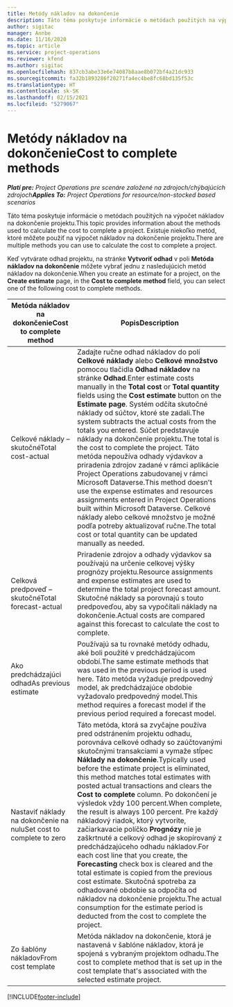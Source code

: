 ```yaml
---
title: Metódy nákladov na dokončenie
description: Táto téma poskytuje informácie o metódach použitých na výpočet nákladov na dokončenie projektu.
author: sigitac
manager: Annbe
ms.date: 11/16/2020
ms.topic: article
ms.service: project-operations
ms.reviewer: kfend
ms.author: sigitac
ms.openlocfilehash: 837cb3abe33e6e74087b8aae8b072bf4a21dc933
ms.sourcegitcommit: fa32b1893286f20271fa4ec4be8fc68bd135f53c
ms.translationtype: HT
ms.contentlocale: sk-SK
ms.lasthandoff: 02/15/2021
ms.locfileid: "5279067"
---
```

# <a name="cost-to-complete-methods"></a><span data-ttu-id="557ac-103">Metódy nákladov na dokončenie</span><span class="sxs-lookup"><span data-stu-id="557ac-103">Cost to complete methods</span></span>

<span data-ttu-id="557ac-104">_**Platí pre:** Project Operations pre scenáre založené na zdrojoch/chýbajúcich zdrojoch_</span><span class="sxs-lookup"><span data-stu-id="557ac-104">_**Applies To:** Project Operations for resource/non-stocked based scenarios_</span></span>

<span data-ttu-id="557ac-105">Táto téma poskytuje informácie o metódach použitých na výpočet nákladov na dokončenie projektu.</span><span class="sxs-lookup"><span data-stu-id="557ac-105">This topic provides information about the methods used to calculate the cost to complete a project.</span></span> <span data-ttu-id="557ac-106">Existuje niekoľko metód, ktoré môžete použiť na výpočet nákladov na dokončenie projektu.</span><span class="sxs-lookup"><span data-stu-id="557ac-106">There are multiple methods you can use to calculate the cost to complete a project.</span></span> 

<span data-ttu-id="557ac-107">Keď vytvárate odhad projektu, na stránke **Vytvoriť odhad** v poli **Metóda nákladov na dokončenie** môžete vybrať jednu z nasledujúcich metód nákladov na dokončenie.</span><span class="sxs-lookup"><span data-stu-id="557ac-107">When you create an estimate for a project, on the **Create estimate** page, in the **Cost to complete method** field, you can select one of the following cost to complete methods.</span></span>

| <span data-ttu-id="557ac-108">Metóda nákladov na dokončenie</span><span class="sxs-lookup"><span data-stu-id="557ac-108">Cost to complete method</span></span>    | <span data-ttu-id="557ac-109">Popis</span><span class="sxs-lookup"><span data-stu-id="557ac-109">Description</span></span>                                                                                                                                                                                                                                                                                                                                                                                                                                                                                        |
|------------------------------|----------------------------------------------------------------------------------------------------------------------------------------------------------------------------------------------------------------------------------------------------------------------------------------------------------------------------------------------------------------------------------------------------------------------------------------------------------------------------------------------------|
| <span data-ttu-id="557ac-110">Celkové náklady – skutočné</span><span class="sxs-lookup"><span data-stu-id="557ac-110">Total cost-actual</span></span>            | <span data-ttu-id="557ac-111">Zadajte ručne odhad nákladov do polí **Celkové náklady** alebo **Celkové množstvo** pomocou tlačidla **Odhad nákladov** na stránke **Odhad**.</span><span class="sxs-lookup"><span data-stu-id="557ac-111">Enter estimate costs manually in the **Total cost** or **Total quantity** fields using the **Cost estimate** button on the **Estimate page**.</span></span> <span data-ttu-id="557ac-112">Systém odčíta skutočné náklady od súčtov, ktoré ste zadali.</span><span class="sxs-lookup"><span data-stu-id="557ac-112">The system subtracts the actual costs from the totals you entered.</span></span> <span data-ttu-id="557ac-113">Súčet predstavuje náklady na dokončenie projektu.</span><span class="sxs-lookup"><span data-stu-id="557ac-113">The total is the cost to complete the project.</span></span> <span data-ttu-id="557ac-114">Táto metóda nepoužíva odhady výdavkov a priradenia zdrojov zadané v rámci aplikácie Project Operations zabudovanej v rámci Microsoft Dataverse.</span><span class="sxs-lookup"><span data-stu-id="557ac-114">This method doesn't use the expense estimates and resources assignments entered in Project Operations built within Microsoft Dataverse.</span></span> <span data-ttu-id="557ac-115">Celkové náklady alebo celkové množstvo je možné podľa potreby aktualizovať ručne.</span><span class="sxs-lookup"><span data-stu-id="557ac-115">The total cost or total quantity can be updated manually as needed.</span></span>  |
| <span data-ttu-id="557ac-116">Celková predpoveď – skutočné</span><span class="sxs-lookup"><span data-stu-id="557ac-116">Total forecast-actual</span></span>        | <span data-ttu-id="557ac-117">Priradenie zdrojov a odhady výdavkov sa používajú na určenie celkovej výšky prognózy projektu.</span><span class="sxs-lookup"><span data-stu-id="557ac-117">Resource assignments and expense estimates are used to determine the total project forecast amount.</span></span> <span data-ttu-id="557ac-118">Skutočné náklady sa porovnajú s touto predpoveďou, aby sa vypočítali náklady na dokončenie.</span><span class="sxs-lookup"><span data-stu-id="557ac-118">Actual costs are compared against this forecast to calculate the cost to complete.</span></span>                                                                                                                                                                                                                                                                          |
| <span data-ttu-id="557ac-119">Ako predchádzajúci odhad</span><span class="sxs-lookup"><span data-stu-id="557ac-119">As previous estimate</span></span>         | <span data-ttu-id="557ac-120">Používajú sa tu rovnaké metódy odhadu, aké boli použité v predchádzajúcom období.</span><span class="sxs-lookup"><span data-stu-id="557ac-120">The same estimate methods that was used in the previous period is used here.</span></span> <span data-ttu-id="557ac-121">Táto metóda vyžaduje predpovedný model, ak predchádzajúce obdobie vyžadovalo predpovedný model.</span><span class="sxs-lookup"><span data-stu-id="557ac-121">This method requires a forecast model if the previous period required a forecast model.</span></span>                                                                                                                                                                                                                                                                                                                           |
| <span data-ttu-id="557ac-122">Nastaviť náklady na dokončenie na nulu</span><span class="sxs-lookup"><span data-stu-id="557ac-122">Set cost to complete to zero</span></span> | <span data-ttu-id="557ac-123">Táto metóda, ktorá sa zvyčajne používa pred odstránením projektu odhadu, porovnáva celkové odhady so zaúčtovanými skutočnými transakciami a vymaže stĺpec **Náklady na dokončenie**.</span><span class="sxs-lookup"><span data-stu-id="557ac-123">Typically used before the estimate project is eliminated, this method matches total estimates with posted actual transactions and clears the **Cost to complete** column.</span></span> <span data-ttu-id="557ac-124">Po dokončení je výsledok vždy 100 percent.</span><span class="sxs-lookup"><span data-stu-id="557ac-124">When complete, the result is always 100 percent.</span></span> <span data-ttu-id="557ac-125">Pre každý nákladový riadok, ktorý vytvoríte, začiarkavacie políčko **Prognózy** nie je zaškrtnuté a celkový odhad je skopírovaný z predchádzajúceho odhadu nákladov.</span><span class="sxs-lookup"><span data-stu-id="557ac-125">For each cost line that you create, the **Forecasting** check box is cleared and the total estimate is copied from the previous cost estimate.</span></span> <span data-ttu-id="557ac-126">Skutočná spotreba za odhadované obdobie sa odpočíta od nákladov na dokončenie projektu.</span><span class="sxs-lookup"><span data-stu-id="557ac-126">The actual consumption for the estimate period is deducted from the cost to complete the project.</span></span>              |
| <span data-ttu-id="557ac-127">Zo šablóny nákladov</span><span class="sxs-lookup"><span data-stu-id="557ac-127">From cost template</span></span>           | <span data-ttu-id="557ac-128">Metóda nákladov na dokončenie, ktorá je nastavená v šablóne nákladov, ktorá je spojená s vybraným projektom odhadu.</span><span class="sxs-lookup"><span data-stu-id="557ac-128">The cost to complete method that is set up in the cost template that's associated with the selected estimate project.</span></span>                                                                                                                                                                                                                                                                                                                                                                          |


[!INCLUDE[footer-include](../includes/footer-banner.md)]